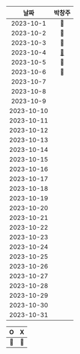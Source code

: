 |    날짜     | 박창주 |
|:---------:|:---:|
| 2023-10-1  |🔴|
| 2023-10-2  |🔴|
| 2023-10-3  |🔵|
| 2023-10-4  |[🔵](https://github.com/ds4pae/Daily-Study)|
| 2023-10-5  |🔵|
| 2023-10-6  |🔵|
| 2023-10-7  ||
| 2023-10-8  ||
| 2023-10-9  ||
| 2023-10-10 ||
| 2023-10-11 ||
| 2023-10-12 ||
| 2023-10-13 ||
| 2023-10-14 ||
| 2023-10-15 ||
| 2023-10-16 ||
| 2023-10-17 ||
| 2023-10-18 ||
| 2023-10-19 ||
| 2023-10-20 ||
| 2023-10-21 ||
| 2023-10-22 ||
| 2023-10-23 ||
| 2023-10-24 ||
| 2023-10-25 ||
| 2023-10-26 ||
| 2023-10-27 ||
| 2023-10-28 ||
| 2023-10-29 ||
| 2023-10-30 ||
| 2023-10-31 ||


|     O      | X |
|:-----------:|:----:|
|    🔵    |  🔴  |
